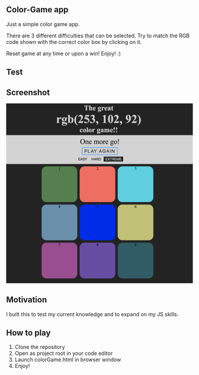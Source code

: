## Color-Game app

Just a simple color game app.

There are 3 different difficulties that can be selected. Try to match the RGB code shown with the
correct color box by clicking on it.

Reset game at any time or upon a win! Enjoy! :)

## Test

## Screenshot

![Color Game](https://github.com/mezmon/Color-Game/blob/master/images/Screen%20Shot%202018-06-29%20at%205.22.02%20PM.png?raw=true)

## Motivation

I built this to test my current knowledge and to expand on my JS skills.

## How to play

1. Clone the repository
2. Open as project root in your code editor
3. Launch colorGame.html in browser window
4. Enjoy!
